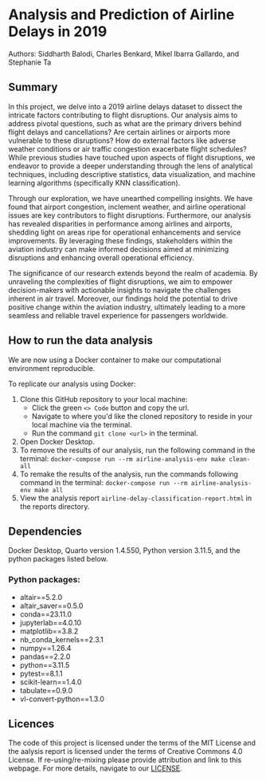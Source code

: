 # Analysis and Prediction of Airline Delays in 2019
Authors: Siddharth Balodi, Charles Benkard, Mikel Ibarra Gallardo, and Stephanie Ta

## Summary

In this project, we delve into a 2019 airline delays dataset to dissect the intricate factors contributing to flight disruptions. Our analysis aims to address pivotal questions, such as what are the primary drivers behind flight delays and cancellations? Are certain airlines or airports more vulnerable to these disruptions? How do external factors like adverse weather conditions or air traffic congestion exacerbate flight schedules? While previous studies have touched upon aspects of flight disruptions, we endeavor to provide a deeper understanding through the lens of  analytical techniques, including descriptive statistics, data visualization, and machine learning algorithms (specifically KNN classification).

Through our exploration, we have unearthed compelling insights. We have found that airport congestion, inclement weather, and airline operational issues are key contributors to flight disruptions. Furthermore, our analysis has revealed disparities in performance among airlines and airports, shedding light on areas ripe for operational enhancements and service improvements. By leveraging these findings, stakeholders within the aviation industry can make informed decisions aimed at minimizing disruptions and enhancing overall operational efficiency.

The significance of our research extends beyond the realm of academia. By unraveling the complexities of flight disruptions, we aim to empower decision-makers with actionable insights to navigate the challenges inherent in air travel. Moreover, our findings hold the potential to drive positive change within the aviation industry, ultimately leading to a more seamless and reliable travel experience for passengers worldwide.


## How to run the data analysis
We are now using a Docker container to make our computational environment reproducible.

To replicate our analysis using Docker:

1. Clone this GitHub repository to your local machine:
    - Click the green `<> Code` button and copy the url.
    - Navigate to where you'd like the cloned repository to reside in your local machine via the terminal.
    - Run the command `git clone <url>` in the terminal.
2. Open Docker Desktop.
2. To remove the results of our analysis, run the following command in the terminal:
    `docker-compose run --rm airline-analysis-env make clean-all`
5. To remake the results of the analysis, run the commands following command in the terminal:
    `docker-compose run --rm airline-analysis-env make all`
6. View the analysis report `airline-delay-classification-report.html` in the reports directory.


## Dependencies
Docker Desktop, Quarto version 1.4.550, Python version 3.11.5, and the python packages listed below.

### Python packages:
  - altair==5.2.0
  - altair_saver==0.5.0
  - conda==23.11.0
  - jupyterlab==4.0.10
  - matplotlib==3.8.2
  - nb_conda_kernels==2.3.1
  - numpy==1.26.4
  - pandas==2.2.0
  - python==3.11.5
  - pytest==8.1.1
  - scikit-learn==1.4.0
  - tabulate==0.9.0
  - vl-convert-python==1.3.0

## Licences

The code of this project is licensed under the terms of the MIT License and the aalysis report is licensed under the terms of Creative Commons 4.0 License. If re-using/re-mixing please provide attribution and link to this webpage. For more details, navigate to our [LICENSE](https://github.com/DSCI-310-2024/dsci-310_airline-delay-classification_group-17/blob/main/LICENSE).
